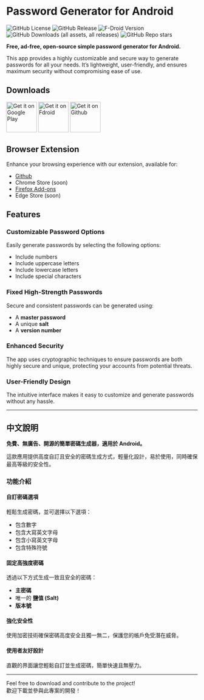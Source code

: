 # Password Generator for Android
![GitHub License](https://img.shields.io/github/license/WeilJimmer/PasswordGeneratorApp)
![GitHub Release](https://img.shields.io/github/v/release/WeilJimmer/PasswordGeneratorApp)
![F-Droid Version](https://img.shields.io/f-droid/v/org.wbftw.weil.passwordgenerator)
![GitHub Downloads (all assets, all releases)](https://img.shields.io/github/downloads/WeilJimmer/PasswordGeneratorApp/total)
![GitHub Repo stars](https://img.shields.io/github/stars/WeilJimmer/PasswordGeneratorApp)

**Free, ad-free, open-source simple password generator for Android.**  

This app provides a highly customizable and secure way to generate passwords for all your needs. It’s lightweight, user-friendly, and ensures maximum security without compromising ease of use.  

## Downloads

<a href="https://play.google.com/store/apps/details?id=org.wbftw.weil.passwordgenerator"><img src="https://wbreader.weil.app.wbftw.org/images/get-it-on-google-play.png" alt="Get it on Google Play" height="80"></a>
<a href="https://f-droid.org/packages/org.wbftw.weil.passwordgenerator/"><img src="https://wbreader.weil.app.wbftw.org/images/get-it-on-fdroid.png" alt="Get it on Fdroid" height="80"></a>
<a href="https://github.com/WeilJimmer/PasswordGeneratorApp/releases"><img src="https://wbreader.weil.app.wbftw.org/images/get-it-on-github.png" alt="Get it on Github" height="80"></a>

## Browser Extension

Enhance your browsing experience with our extension, available for:
- [Github](https://github.com/WeilJimmer/PasswordGeneratorBrowserExtension/)
- Chrome Store (soon)
- [Firefox Add-ons](https://addons.mozilla.org/zh-TW/firefox/addon/wbft-password-generator/)
- Edge Store (soon)

## Features

### Customizable Password Options  
Easily generate passwords by selecting the following options:  
- Include numbers  
- Include uppercase letters  
- Include lowercase letters  
- Include special characters  

### Fixed High-Strength Passwords  
Secure and consistent passwords can be generated using:  
- A **master password**  
- A unique **salt**  
- A **version number**  

### Enhanced Security  
The app uses cryptographic techniques to ensure passwords are both highly secure and unique, protecting your accounts from potential threats.  

### User-Friendly Design  
The intuitive interface makes it easy to customize and generate passwords without any hassle.  

---

## 中文說明  

**免費、無廣告、開源的簡單密碼生成器，適用於 Android。**  

這款應用提供高度自訂且安全的密碼生成方式，輕量化設計，易於使用，同時確保最高等級的安全性。  

### 功能介紹  

#### 自訂密碼選項  
輕鬆生成密碼，並可選擇以下選項：  
- 包含數字  
- 包含大寫英文字母  
- 包含小寫英文字母  
- 包含特殊符號  

#### 固定高強度密碼  
透過以下方式生成一致且安全的密碼：  
- **主密碼**  
- 唯一的 **鹽值 (Salt)**  
- **版本號**  

#### 強化安全性  
使用加密技術確保密碼高度安全且獨一無二，保護您的帳戶免受潛在威脅。  

#### 使用者友好設計  
直觀的界面讓您輕鬆自訂並生成密碼，簡單快速且無壓力。  

---

Feel free to download and contribute to the project!  
歡迎下載並參與此專案的開發！
